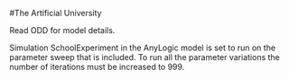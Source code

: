 #The Artificial University

Read ODD for model details.

Simulation SchoolExperiment in the AnyLogic model is set to run on the parameter sweep that is included. To run all the parameter variations
the number of iterations must be increased to 999.
